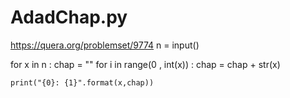 # AdadChap.py
https://quera.org/problemset/9774
n = input()


for x in n :
    chap = ""
    for i in range(0 , int(x)) :
        chap = chap + str(x)

    
    print("{0}: {1}".format(x,chap))

